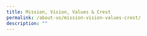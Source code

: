 ```yaml
---
title: Mission, Vision, Values & Crest
permalink: /about-us/mission-vision-values-crest/
description: ""
---
```


